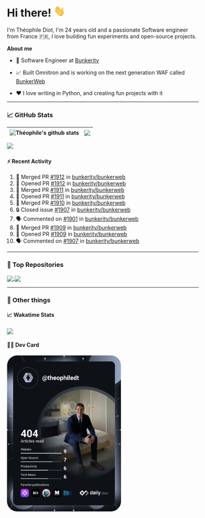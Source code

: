 # Hi there! <img src="./wave.gif" width="30px" height="30px" />

I'm Théophile Diot, I'm 24 years old and a passionate Software engineer from France 🇫🇷, I love building fun experiments and open-source projects.

**About me**

- 💼 Software Engineer at [Bunkerity](https://www.bunkerity.com/)

- 📈 Built Omnitron and is working on the next generation WAF called [BunkerWeb](https://www.bunkerweb.io)

- ❤️ I love writing in Python, and creating fun projects with it

---

### 📈 GitHub Stats

| <img align="center" src="https://github-readme-stats.vercel.app/api?username=TheophileDiot&show_icons=true&include_all_commits=true&theme=algolia&hide_border=true&rank_icon=github" alt="Théophile's github stats" /> | <img align="center" src="https://github-readme-stats.vercel.app/api/top-langs/?username=TheophileDiot&layout=compact&theme=algolia&hide_border=true" /> |
| ---------------------------------------------------------------------------------------------------------------------------------------------------------------------------------------------------------------------- | ------------------------------------------------------------------------------------------------------------------------------------------------------- |

![](https://github-readme-activity-graph.vercel.app/graph?username=TheophileDiot&theme=tokyo-night)

#### :zap: Recent Activity

<!--START_SECTION:activity-->
1. 🎉 Merged PR [#1912](https://github.com/bunkerity/bunkerweb/pull/1912) in [bunkerity/bunkerweb](https://github.com/bunkerity/bunkerweb)
2. 💪 Opened PR [#1912](https://github.com/bunkerity/bunkerweb/pull/1912) in [bunkerity/bunkerweb](https://github.com/bunkerity/bunkerweb)
3. 🎉 Merged PR [#1911](https://github.com/bunkerity/bunkerweb/pull/1911) in [bunkerity/bunkerweb](https://github.com/bunkerity/bunkerweb)
4. 💪 Opened PR [#1911](https://github.com/bunkerity/bunkerweb/pull/1911) in [bunkerity/bunkerweb](https://github.com/bunkerity/bunkerweb)
5. 🎉 Merged PR [#1910](https://github.com/bunkerity/bunkerweb/pull/1910) in [bunkerity/bunkerweb](https://github.com/bunkerity/bunkerweb)
6. 🔒 Closed issue [#1907](https://github.com/bunkerity/bunkerweb/issues/1907) in [bunkerity/bunkerweb](https://github.com/bunkerity/bunkerweb)
7. 🗣 Commented on [#1901](https://github.com/bunkerity/bunkerweb/issues/1901#issuecomment-2601509953) in [bunkerity/bunkerweb](https://github.com/bunkerity/bunkerweb)
8. 🎉 Merged PR [#1909](https://github.com/bunkerity/bunkerweb/pull/1909) in [bunkerity/bunkerweb](https://github.com/bunkerity/bunkerweb)
9. 💪 Opened PR [#1909](https://github.com/bunkerity/bunkerweb/pull/1909) in [bunkerity/bunkerweb](https://github.com/bunkerity/bunkerweb)
10. 🗣 Commented on [#1907](https://github.com/bunkerity/bunkerweb/issues/1907#issuecomment-2598426896) in [bunkerity/bunkerweb](https://github.com/bunkerity/bunkerweb)
<!--END_SECTION:activity-->

---

### 🔧 Top Repositories

<a href="https://github.com/bunkerity/bunkerweb">
  <img align="center" src="https://github-readme-stats.vercel.app/api/pin/?username=Bunkerity&repo=bunkerweb&theme=algolia" />
</a>
<a href="https://github.com/TheophileDiot/Omnitron">
  <img align="center" src="https://github-readme-stats.vercel.app/api/pin/?username=TheophileDiot&repo=Omnitron&theme=algolia" />
</a>

---

### 🎉 Other things

#### 📈 Wakatime Stats

<a href="https://wakatime.com/@theophile_bunkerity">
  <img align="center" src="https://github-readme-stats.vercel.app/api/wakatime?username=3aa5ce41-c253-43d9-8441-a721e446a45f&layout=compact&theme=algolia" />
</a>

#### 👨‍💻 Dev Card

<a href="https://app.daily.dev/TheophileDt">
  <img src="./devcard.svg" width="300" alt="Théophile Diot's Dev Card"/>
</a>
